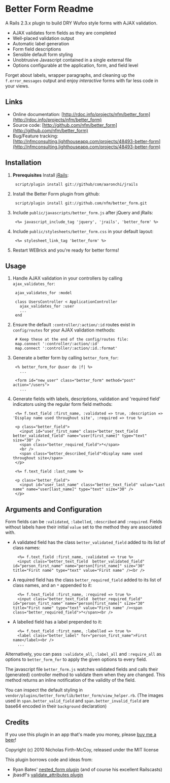 Better Form Readme
==================

A Rails 2.3.x plugin to build DRY Wufoo style forms with AJAX validation.

* AJAX validates form fields as they are completed
* Well-placed validation output
* Automatic label generation
* Form field descriptions
* Sensible default form styling
* Unobtrusive Javascript contained in a single external file
* Options configurable at the application, form, and field level

Forget about labels, wrapper paragraphs, and cleaning up the `f.error_messages` output and enjoy *interactive* forms with far less code in your views.


Links
-----

* Online documentation: [http://rdoc.info/projects/nfm/better_form](http://rdoc.info/projects/nfm/better_form)
* Source code: [http://github.com/nfm/better_form](http://github.com/nfm/better_form)
* Bug/Feature tracking: [http://nfmconsulting.lighthouseapp.com/projects/48493-better-form](http://nfmconsulting.lighthouseapp.com/projects/48493-better-form)


Installation
------------

1. **Prerequisites**
   Install [jRails](http://github.com/aaronchi/jrails):

		script/plugin install git://github/com/aaronchi/jrails

2. Install the Better Form plugin from github:

		script/plugin install git://github.com/nfm/better_form.git

3. Include `public/javascripts/better_form.js` after jQuery and jRails:

		<%= javascript_include_tag 'jquery', 'jrails', 'better_form' %>

4. Include `public/stylesheets/better_form.css` in your default layout:

		<%= stylesheet_link_tag 'better_form' %>

5. Restart WEBrick and you're ready for better forms!


Usage
-----

1. Handle AJAX validation in your controllers by calling `ajax_validates_for`:

		ajax_validates_for :model

		class UsersController < ApplicationController
		  ajax_validates_for :user
		  ...
		end

2. Ensure the default `:controller/:action/:id` routes exist in `config/routes` for your AJAX validation methods:

		# Keep these at the end of the config/routes file:
		map.connect ':controller/:action/:id'
		map.connect ':controller/:action/:id.:format'

3. Generate a better form by calling `better_form_for`:

		<% better_form_for @user do |f| %>
		  ...

		<form id="new_user" class="better_form" method="post" action="/users">
		  ...

4. Generate fields with labels, descriptions, validation and 'required field' indicators using the regular form field methods:

		<%= f.text_field :first_name, :validated => true, :description => 'Display name used throughout site', :required => true %>

		<p class="better_field">
		  <input id="user_first_name" class="better_text_field better_validated_field" name="user[first_name]" type="text" size="30" />
		  <span class="better_required_field">*</span>
		  <br />
		  <span class="better_described_field">Display name used throughout site</span>
		</p>

		<%= f.text_field :last_name %>

		<p class="better_field">
		  <input id="user_last_name" class="better_text_field" value="Last name" name="user[last_name]" type="text" size="30" />
		</p>

Arguments and Configuration
---------------------------

Form fields can be `:validated`, `:labelled`, `:described` and `:required`. Fields without labels have their initial `value` set to the method they are associated with.

* A validated field has the class `better_validated_field` added to its list of class names:

		<%= f.text_field :first_name, :validated => true %>
		<input class="better_text_field  better_validated_field" id="person_first_name" name="person[first_name]" size="30" title="First name" type="text" value="First name" /><br />

* A required field has the class `better_required_field` added to its list of class names, and an `*` appended to it:

		<%= f.text_field :first_name, :required => true %>
		<input class="better_text_field  better_required_field" id="person_first_name" name="person[first_name]" size="30" title="First name" type="text" value="First name" /><span class="better_required_field">*</span><br />

* A labelled field has a label prepended to it:

		<%= f.text_field :first_name, :labelled => true %>
		<label class="better_label" for="person_first_name">First name</label><br />
		...

Alternatively, you can pass `:validate_all`, `:label_all` and `:require_all` as options to `better_form_for` to apply the given options to every field.

The javascript file `better_form.js` watches validated fields and calls their (generated) controller method to validate them when they are changed. This method returns an inline notification of the validity of the field.

You can inspect the default styling in `vendor/plugins/better_form/lib/better_form/view_helper.rb`.
(The images used in `span.better_valid_field` and `span.better_invalid_field` are base64 encoded in their `background` declaration)

Credits
------

If you use this plugin in an app that's made you money, please [buy me a beer](http://pledgie.com/campaigns/9414)!

Copyright (c) 2010 Nicholas Firth-McCoy, released under the MIT license

This plugin borrows code and ideas from:

* Ryan Bates' [nested_form plugin](http://github.com/ryanb/nested_form) (and of course his excellent Railscasts)
* jbasdf's [validate_attributes plugin](http://github.com/jbasdf/validate_attributes)
